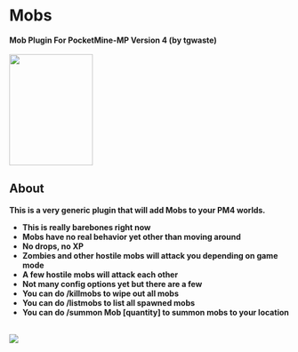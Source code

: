 # Mobs
<b>Mob Plugin For PocketMine-MP Version 4 (by tgwaste)<b>
<br />
<br />
<img src="https://github.com/tgwaste/Mobs/blob/main/icon.png" height=200 width=150>
<br />
## About
This is a very generic plugin that will add Mobs to your PM4 worlds.
<br />
* This is really barebones right now
* Mobs have no real behavior yet other than moving around
* No drops, no XP
* Zombies and other hostile mobs will attack you depending on game mode
* A few hostile mobs will attack each other
* Not many config options yet but there are a few
* You can do /killmobs to wipe out all mobs
* You can do /listmobs to list all spawned mobs
* You can do /summon Mob [quantity] to summon mobs to your location
<br />
<a href="https://poggit.pmmp.io/p/Mobs"><img src="https://poggit.pmmp.io/shield.state/Mobs"></a>
